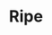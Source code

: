 ---
abv: 5.1%
alt:
availability: Keg
bitterness: 
description: A Low ABV Saison aged on Raspberries. This is a easy drinking beer that is fairly dry with limited sweetness.
gravity: 
hops: 
ibu: 25
img: ripe.jpg
layout: beer
malt: 
modal-id: ripe
title: Ripe
on-tap: nope
sourness: 
style: Raspberry Saison
---